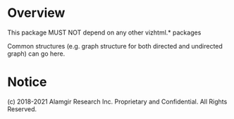 # Overview

This package MUST NOT depend on any other vizhtml.* packages

Common structures (e.g. graph structure for both directed and undirected graph) can go here.

# Notice

(c) 2018-2021 Alamgir Research Inc. Proprietary and Confidential. All Rights Reserved.